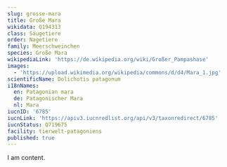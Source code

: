 ```yaml
---
slug: grosse-mara
title: Große Mara
wikidata: Q194313
class: Säugetiere
order: Nagetiere
family: Meerschweinchen
species: Große Mara
wikipediaLink: 'https://de.wikipedia.org/wiki/Großer_Pampashase'
images:
  - 'https://upload.wikimedia.org/wikipedia/commons/d/d4/Mara_1.jpg'
scientificName: Dolichotis patagonum
i18nNames:
  en: Patagonian mara
  de: Patagonischer Mara
  nl: Mara
iucnID: '6785'
iucnLink: 'https://apiv3.iucnredlist.org/api/v3/taxonredirect/6785'
iucnStatus: Q719675
facility: tierwelt-patagoniens
published: true
---
```


I am content.
